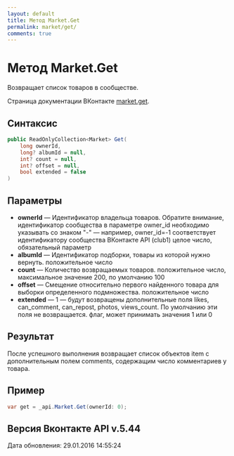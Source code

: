 ```yaml
---
layout: default
title: Метод Market.Get
permalink: market/get/
comments: true
---
```

# Метод Market.Get
Возвращает список товаров в сообществе.

Страница документации ВКонтакте [market.get](https://vk.com/dev/market.get).

## Синтаксис
``` csharp
public ReadOnlyCollection<Market> Get(
	long ownerId,
	long? albumId = null,
	int? count = null,
	int? offset = null,
	bool extended = false
)
```

## Параметры
+ **ownerId** — Идентификатор владельца товаров. 
Обратите внимание, идентификатор сообщества в параметре owner_id необходимо указывать со знаком "-" — например, owner_id=-1 соответствует идентификатору сообщества ВКонтакте API (club1)  целое число, обязательный параметр
+ **albumId** — Идентификатор подборки, товары из которой нужно вернуть. положительное число
+ **count** — Количество возвращаемых товаров. положительное число, максимальное значение 200, по умолчанию 100
+ **offset** — Смещение относительно первого найденного товара для выборки определенного подмножества. положительное число
+ **extended** — 1 — будут возвращены дополнительные поля likes, can_comment, can_repost, photos, views_count. По умолчанию эти поля не возвращается. флаг, может принимать значения 1 или 0

## Результат
После успешного выполнения возвращает список объектов item с дополнительным полем comments, содержащим число комментариев у товара.

## Пример
``` csharp
var get = _api.Market.Get(ownerId: 0);
```

## Версия Вконтакте API v.5.44
Дата обновления: 29.01.2016 14:55:24
